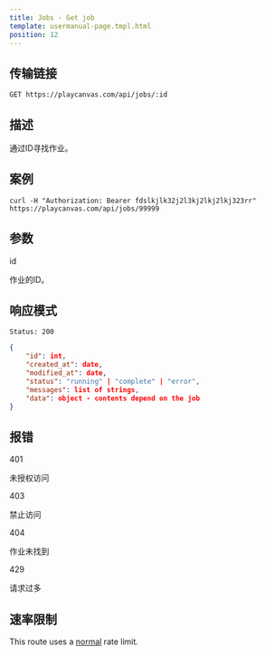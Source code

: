 ```yaml
---
title: Jobs - Get job
template: usermanual-page.tmpl.html
position: 12
---
```


## 传输链接

```none
GET https://playcanvas.com/api/jobs/:id
```

## 描述

通过ID寻找作业。

## 案例

```none
curl -H "Authorization: Bearer fdslkjlk32j2l3kj2lkj2lkj323rr" https://playcanvas.com/api/jobs/99999
```

## 参数

<div class="params">
<div class="parameter"><span class="param">id</span><p>作业的ID。</p></div>
</div>

## 响应模式

```none
Status: 200
```

```json
{
    "id": int,
    "created_at": date,
    "modified_at": date,
    "status": "running" | "complete" | "error",
    "messages": list of strings,
    "data": object - contents depend on the job
}
```

## 报错

<div class="params">
<div class="parameter"><span class="param">401</span><p>未授权访问</p></div>
<div class="parameter"><span class="param">403</span><p>禁止访问</p></div>
<div class="parameter"><span class="param">404</span><p>作业未找到</p></div>
<div class="parameter"><span class="param">429</span><p>请求过多</p></div>
</div>

## 速率限制

This route uses a [normal][1] rate limit.

[1]: /user-manual/api#rate-limiting

